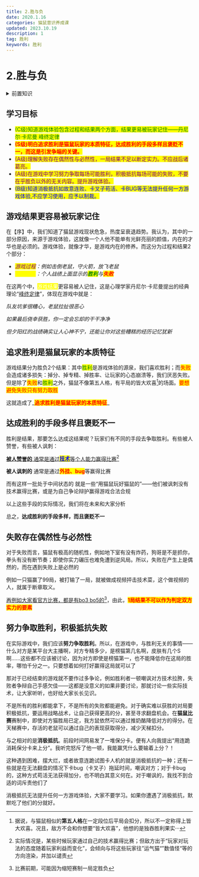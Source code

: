 ```yaml
---
title: 2.胜与负
date: 2020.1.16
categories: 猫鼠意识养成课
updated: 2023.10.19
description: 1
tag: 胜利
keywords: 胜利
---
```


# 2.胜与负

<details>
<summary>前置知识</summary>

序

</details>

## 学习目标

* <mark style="color:green;">(C级)知道游戏体验包含过程和结果两个方面，结果更易被玩家记住——丹尼尔·卡尼曼  峰终定律</mark>
* <mark style="color:red;background-color:yellow;">**(S级)明白追求胜利是猫鼠玩家的本质特征，达成胜利的手段多样且褒贬不一，而这是引发争端的关键。**</mark>
* <mark style="color:purple;">(A级)理解失败存在偶然性与必然性，一局结果不足以断定实力。不应战后诸葛亮。</mark>
* <mark style="color:purple;">(A级)在游戏中学习努力争取每场可能胜利，积极抵抗每场可能的失败，不要在乎胜负以外的无关内容。提升游戏体验。</mark>
* <mark style="color:blue;">(B级)知道消极抵抗如故意连败、卡叉子苟活、卡BUG等无法提升任何一方游戏体验,不应学习使用，应予以制裁。</mark>

## 游戏结果更容易被玩家记住

&#x20;   在【序】中，我们知道了猫鼠游戏现状危急，热度呈衰退趋势。我认为，其中的一部分原因，来源于游戏体验，这就像一个人他不能单有光鲜亮丽的颜值，内在的才华也是必须的。游戏体验，就像才华，是游戏内在的修养。而这分为过程和结果2个部分：

* _<mark style="color:purple;">游戏过程</mark>：例如击倒老鼠，守火箭，放飞老鼠_
* _<mark style="color:yellow;">游戏结果</mark>：个人战绩上面显示的<mark style="color:green;">**胜利**</mark>与<mark style="color:red;">**失败**</mark>_

&#x20;   在这两个中，<mark style="color:white;">游戏结果</mark>更容易被人记住，这是心理学家丹尼尔·卡尼曼提出的经典理论“[峰终定律](https://baike.baidu.com/item/%E5%B3%B0%E7%BB%88%E5%AE%9A%E5%BE%8B/6345450?fr=ge\_ala)”，体现在游戏中就是：

_队友坑爹很糟心，老鼠拉扯很恶心_

_如果最后侥幸获胜，你一定会忘却的干干净净_

_但夕阳红的战绩确实让人心神不宁，还能让你对这些糟糕的经历记忆犹新_

## 追求胜利是猫鼠玩家的本质特征

&#x20;   游戏结果分为胜负2个结果：其中<mark style="color:green;">胜利</mark>是游戏体验的源泉，我们喜欢胜利；而<mark style="color:red;">失败</mark>会造成诸多损失：掉分、掉专精、掉胜率、让玩家的心态崩溃等，我们厌恶失败。但是除了<mark style="color:red;">失败</mark>和<mark style="color:green;">胜利</mark>之外，猫鼠不像第五人格，有平局的皆大欢喜[^1]的场面。<mark style="color:red;">要想避免失败只有努力取胜</mark>


这就造成了_<mark style="color:red;background-color:yellow;">**追求胜利是猫鼠玩家的本质特征**</mark>_

## 达成胜利的手段多样且褒贬不一

胜利是结果，那要怎么达成这结果呢？玩家们有不同的手段去争取胜利。有些被人赞誉，有些被人讽刺：

[**被人赞誉的**   通常是通过<mark style="color:blue;">**技术**</mark>等个人能力赢得比赛](#user-content-fn-2)[^2]

**被人讽刺的**  通常是通过<mark style="color:red;">**外挂、bug**</mark>等赢得比赛

而有这样一批处于中间状态的 就是一些“用猫鼠玩好猫鼠的”——他们被讽刺没有技术赢得比赛，或是为自己争论辩护赢得游戏合法合规

以上这些手段的实际情况，我们将在未来和大家分析

总之，**达成胜利的手段多样，而且褒贬不一**

## 失败存在偶然性与必然性

对于失败而言，猫鼠有极高的随机性，例如地下室有没有炸药，狗哥是不是抓你，拳头有没有断节奏；即使你实力碾压也难免遭到逆风局。所以，失败在产生上是偶然的，而在遇到失败上是必然的                &#x20;

例如一只猫赢了99局，被打输了一局，就被做成视频抨击技术菜，这个做视频的人，就属于断章取义。

[再例如大家看官方比赛，都是有bo3 bo5的](#user-content-fn-3)[^3]，由此，<mark style="color:red;">**1局结果不可以作为判定双方实力的要素**</mark>

## 努力争取胜利，积极抵抗失败

&#x20;       在实际游戏中，我们应该**努力争取胜利**。所以，在游戏中，与胜利无关的事情——什么对方是某平台大主播啊，对方专精多少，是榜猫第几名啊，皮肤有几个S啊......这些都不应该被讨论，因为对方即使是榜猫第一，也不能降低你在这局的胜率，哪怕千分之一。只要想着如何打好赢得这局就可以了

&#x20;       那对于已经结束的游戏就不要作过多争论，例如胜利者一顿嘲讽对方技术拉胯，失败者争辩自己手感欠佳——这都是没意义的如果非要讨论，那就讨论一些实际技术，让大家听听，也好给大家长长见识。

&#x20;       不是所有的胜利都能拿下，不是所有的失败都能避免。对于确实难以获胜的对局要积极抵抗，要运用战略战术，让自己获得更高的分，甚至寻求翻盘机会。在**猫鼠比赛**赛制中，即使对方猫胜局已定，我方鼠依然可以通过推奶酪降低对方的得分。在天梯赛中，存活的老鼠可以通过自己的表现获取得分，减少天梯扣分。

&#x20;       与之相对的是**消极抵抗**。前段时间网易发了一堆保分卡。便有人向我提出“用连跪消耗保分卡来上分”。我听完怒斥了他一顿，我能赢凭什么要输着上分？！

&#x20;       这种遇到困难，摆大烂，或者故意连跪试图卡人机的就是消极抵抗的一种；还有一些就是在无法翻盘的情况下卡bug（卡叉子）拖延时间，嘲讽对方；对于卡bug的，这种方式苟活无法获得加分，也不明白其意义何在。对于嘲讽的，我找不到合适的词斥责他们了

&#x20;       消极抵抗无法提升任何一方游戏体验，大家不要学习。如果你遭遇了消极抵抗，默默吃了他们的分就好。



[^1]: 据说，与猫鼠相似的**第五人格**在一定段位后平局会扣分，所以不一定称得上皆大欢喜。况且，敌方不会和你想要“皆大欢喜”，他想的是独吞胜利果实···

[^2]: 实际情况是，某些时候玩家通过自己的技术赢得比赛；但敌方出于“玩家对玩法的态度随着玩家利益而变化”，会倾向与将这些玩家往”运气猫“”数值怪“等的方向渲染，并加以谴责

[^3]: 比赛前期，可能因为缩短赛制一局定胜负
